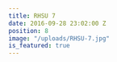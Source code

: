 ```yaml
---
title: RHSU 7
date: 2016-09-28 23:02:00 Z
position: 8
image: "/uploads/RHSU-7.jpg"
is_featured: true
---
```


